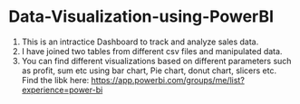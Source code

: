 # Data-Visualization-using-PowerBI
1. This is an intractice Dashboard to track and analyze sales data.
2. I have joined two tables from different csv files and manipulated data.
3. You can find different visualizations based on  different parameters such as profit, sum etc using bar chart, Pie chart, donut chart, slicers etc.
Find the libk here: https://app.powerbi.com/groups/me/list?experience=power-bi
